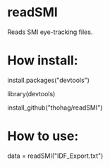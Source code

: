 readSMI
=======

Reads SMI eye-tracking files.

How install:
====

install.packages("devtools")

library(devtools)

install_github("thohag/readSMI")

How to use:
====

data = readSMI("IDF_Export.txt")
